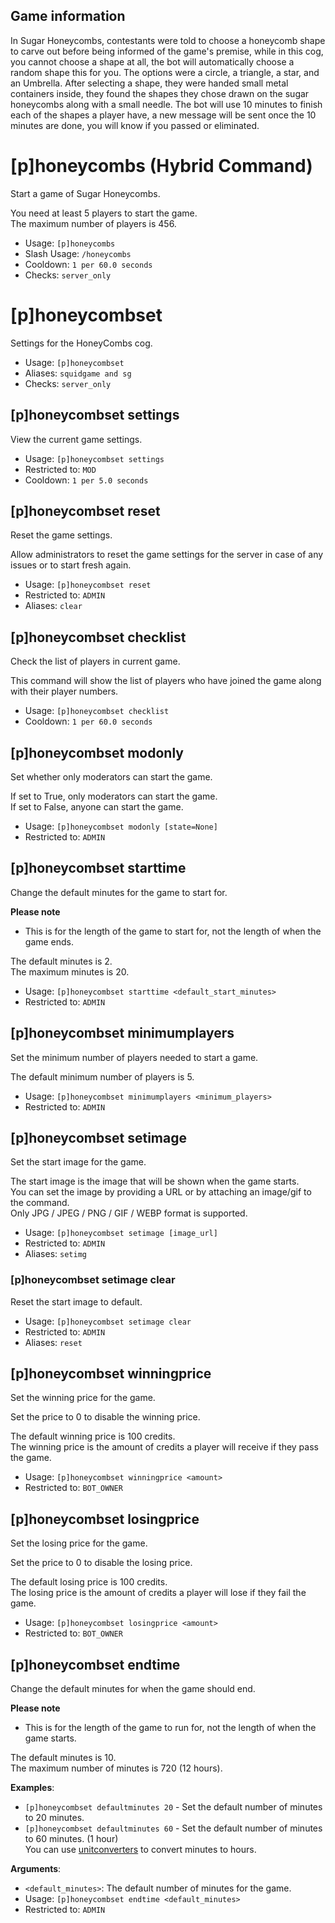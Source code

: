 ## Game information
In Sugar Honeycombs, contestants were told to choose a honeycomb shape to carve out before being informed of the game's premise, while in this cog, you cannot choose a shape at all, the bot will automatically choose a random shape this for you. The options were a circle, a triangle, a star, and an Umbrella. After selecting a shape, they were handed small metal containers inside, they found the shapes they chose drawn on the sugar honeycombs along with a small needle. The bot will use 10 minutes to finish each of the shapes a player have, a new message will be sent once the 10 minutes are done, you will know if you passed or eliminated.

# [p]honeycombs (Hybrid Command)
Start a game of Sugar Honeycombs.<br/>

You need at least 5 players to start the game.<br/>
The maximum number of players is 456.<br/>
 - Usage: `[p]honeycombs`
 - Slash Usage: `/honeycombs`
 - Cooldown: `1 per 60.0 seconds`
 - Checks: `server_only`
# [p]honeycombset
Settings for the HoneyCombs cog.<br/>
 - Usage: `[p]honeycombset`
 - Aliases: `squidgame and sg`
 - Checks: `server_only`
## [p]honeycombset settings
View the current game settings.<br/>
 - Usage: `[p]honeycombset settings`
 - Restricted to: `MOD`
 - Cooldown: `1 per 5.0 seconds`
## [p]honeycombset reset
Reset the game settings.<br/>

Allow administrators to reset the game settings for the server in case of any issues or to start fresh again.<br/>
 - Usage: `[p]honeycombset reset`
 - Restricted to: `ADMIN`
 - Aliases: `clear`
## [p]honeycombset checklist
Check the list of players in current game.<br/>

This command will show the list of players who have joined the game along with their player numbers.<br/>
 - Usage: `[p]honeycombset checklist`
 - Cooldown: `1 per 60.0 seconds`
## [p]honeycombset modonly
Set whether only moderators can start the game.<br/>

If set to True, only moderators can start the game.<br/>
If set to False, anyone can start the game.<br/>
 - Usage: `[p]honeycombset modonly [state=None]`
 - Restricted to: `ADMIN`
## [p]honeycombset starttime
Change the default minutes for the game to start for.<br/>

**Please note**<br/>
- This is for the length of the game to start for, not the length of when the game ends.<br/>

The default minutes is 2.<br/>
The maximum minutes is 20.<br/>
 - Usage: `[p]honeycombset starttime <default_start_minutes>`
 - Restricted to: `ADMIN`
## [p]honeycombset minimumplayers
Set the minimum number of players needed to start a game.<br/>

The default minimum number of players is 5.<br/>
 - Usage: `[p]honeycombset minimumplayers <minimum_players>`
 - Restricted to: `ADMIN`
## [p]honeycombset setimage
Set the start image for the game.<br/>

The start image is the image that will be shown when the game starts.<br/>
You can set the image by providing a URL or by attaching an image/gif to the command.<br/>
Only JPG / JPEG / PNG / GIF / WEBP format is supported.<br/>
 - Usage: `[p]honeycombset setimage [image_url]`
 - Restricted to: `ADMIN`
 - Aliases: `setimg`
### [p]honeycombset setimage clear
Reset the start image to default.<br/>
 - Usage: `[p]honeycombset setimage clear`
 - Restricted to: `ADMIN`
 - Aliases: `reset`
## [p]honeycombset winningprice
Set the winning price for the game.<br/>

Set the price to 0 to disable the winning price.<br/>

The default winning price is 100 credits.<br/>
The winning price is the amount of credits a player will receive if they pass the game.<br/>
 - Usage: `[p]honeycombset winningprice <amount>`
 - Restricted to: `BOT_OWNER`
## [p]honeycombset losingprice
Set the losing price for the game.<br/>

Set the price to 0 to disable the losing price.<br/>

The default losing price is 100 credits.<br/>
The losing price is the amount of credits a player will lose if they fail the game.<br/>
 - Usage: `[p]honeycombset losingprice <amount>`
 - Restricted to: `BOT_OWNER`
## [p]honeycombset endtime
Change the default minutes for when the game should end.<br/>

**Please note**<br/>
- This is for the length of the game to run for, not the length of when the game starts.<br/>

The default minutes is 10.<br/>
The maximum number of minutes is 720 (12 hours).<br/>

**Examples**:<br/>
- `[p]honeycombset defaultminutes 20` - Set the default number of minutes to 20 minutes.<br/>
- `[p]honeycombset defaultminutes 60` - Set the default number of minutes to 60 minutes. (1 hour)<br/>
You can use [unitconverters](https://www.unitconverters.net/time/minutes-to-hours.htm) to convert minutes to hours.<br/>

**Arguments**:<br/>
- `<default_minutes>`: The default number of minutes for the game.<br/>
 - Usage: `[p]honeycombset endtime <default_minutes>`
 - Restricted to: `ADMIN`

